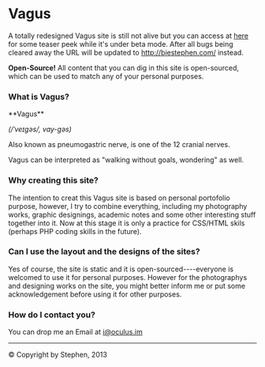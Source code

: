 Vagus
===


A totally redesigned Vagus site is still not alive but you can access at <a href="http://beta.biestephen.com/">here</a> for some teaser peek while it's under beta mode. After all bugs being cleared away the URL will be updated to http://biestephen.com/ instead.

**Open-Source!** All content that you can dig in this site is open-sourced, which can be used to match any of your personal purposes. 


### What is Vagus?

<quote>
  **Vagus**
  
  *(/ˈveɪɡəs/, vay-gəs)*
  
  Also known as pneumogastric nerve, is one of the 12 cranial nerves. 
</quote>

Vagus can be interpreted as "walking without goals, wondering" as well.

### Why creating this site?

The intention to creat this Vagus site is based on personal portofolio purpose, however, I try to combine everything, including my photography works, graphic designings, academic notes and some other interesting stuff together into it. Now at this stage it is only a practice for CSS/HTML skils (perhaps PHP coding skills in the future).

### Can I use the layout and the designs of the sites?

Yes of course, the site is static and it is open-sourced----everyone is welcomed to use it for personal purposes. However for the photographys and designing works on the site, you might better inform me or put some acknowledgement before using it for other purposes.

### How do I contact you?

You can drop me an Email at <a href="mailto:i@oculus.im">i@oculus.im</a> 

***

&copy; Copyright by Stephen, 2013
